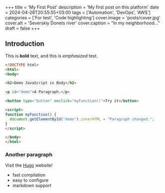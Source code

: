 +++
title = 'My First Post'
description = 'My first post on this platform'
date = 2024-04-28T20:55:55+03:00
tags = ['Automation', 'DevOps', 'AWS']
categories = ['For test', 'Code highlighting']
cover.image = 'posts/cover.jpg'
cover.alt = 'Severskiy Donets river'
cover.caption = "In my neighborhood..."
draft = false
+++

## Introduction

This is **bold** text, and this is *emphasized* text.

```html
<!DOCTYPE html>
<html>
<body>

<h2>Demo JavaScript in Body</h2>

<p id="demo">A Paragraph.</p>

<button type="button" onclick="myFunction()">Try it</button>

<script>
function myFunction() {
  document.getElementById("demo").innerHTML = "Paragraph changed.";
}
</script>

</body>
</html> 

```

### Another paragraph

Visit the [Hugo](https://gohugo.io) website!

- fast compilation
- easy to configure
- markdown support
